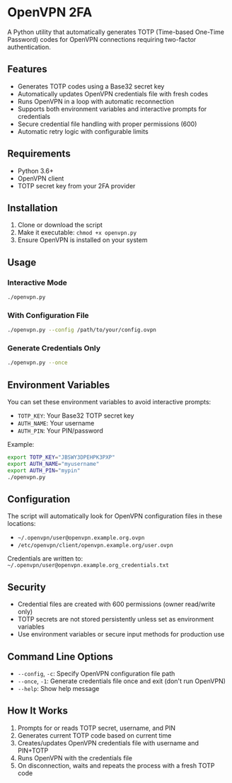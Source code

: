# OpenVPN 2FA

A Python utility that automatically generates TOTP (Time-based One-Time Password) codes for OpenVPN connections requiring two-factor authentication.

## Features

- Generates TOTP codes using a Base32 secret key
- Automatically updates OpenVPN credentials file with fresh codes
- Runs OpenVPN in a loop with automatic reconnection
- Supports both environment variables and interactive prompts for credentials
- Secure credential file handling with proper permissions (600)
- Automatic retry logic with configurable limits

## Requirements

- Python 3.6+
- OpenVPN client
- TOTP secret key from your 2FA provider

## Installation

1. Clone or download the script
2. Make it executable: `chmod +x openvpn.py`
3. Ensure OpenVPN is installed on your system

## Usage

### Interactive Mode
```bash
./openvpn.py
```

### With Configuration File
```bash
./openvpn.py --config /path/to/your/config.ovpn
```

### Generate Credentials Only
```bash
./openvpn.py --once
```

## Environment Variables

You can set these environment variables to avoid interactive prompts:

- `TOTP_KEY`: Your Base32 TOTP secret key
- `AUTH_NAME`: Your username
- `AUTH_PIN`: Your PIN/password

Example:
```bash
export TOTP_KEY="JBSWY3DPEHPK3PXP"
export AUTH_NAME="myusername"
export AUTH_PIN="mypin"
./openvpn.py
```

## Configuration

The script will automatically look for OpenVPN configuration files in these locations:
- `~/.openvpn/user@openvpn.example.org.ovpn`
- `/etc/openvpn/client/openvpn.example.org/user.ovpn`

Credentials are written to: `~/.openvpn/user@openvpn.example.org_credentials.txt`

## Security

- Credential files are created with 600 permissions (owner read/write only)
- TOTP secrets are not stored persistently unless set as environment variables
- Use environment variables or secure input methods for production use

## Command Line Options

- `--config`, `-c`: Specify OpenVPN configuration file path
- `--once`, `-1`: Generate credentials file once and exit (don't run OpenVPN)
- `--help`: Show help message

## How It Works

1. Prompts for or reads TOTP secret, username, and PIN
2. Generates current TOTP code based on current time
3. Creates/updates OpenVPN credentials file with username and PIN+TOTP
4. Runs OpenVPN with the credentials file
5. On disconnection, waits and repeats the process with a fresh TOTP code